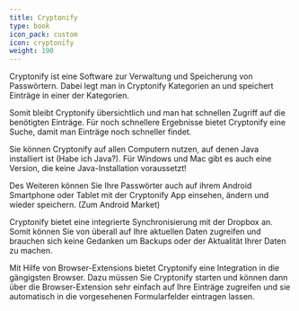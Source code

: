 ```yaml
---
title: Cryptonify
type: book
icon_pack: custom
icon: cryptonify
weight: 190
---
```


Cryptonify ist eine Software zur Verwaltung und Speicherung von Passwörtern. Dabei legt man in Cryptonify Kategorien an und speichert Einträge in einer der Kategorien.

Somit bleibt Cryptonify übersichtlich und man hat schnellen Zugriff auf die benötigten Einträge. Für noch schnellere Ergebnisse bietet Cryptonify eine Suche, damit man Einträge noch schneller findet.

Sie können Cryptonify auf allen Computern nutzen, auf denen Java installiert ist (Habe ich Java?). Für Windows und Mac gibt es auch eine Version, die keine Java-Installation voraussetzt!

Des Weiteren können Sie Ihre Passwörter auch auf ihrem Android Smartphone oder Tablet mit der Cryptonify App einsehen, ändern und wieder speichern. (Zum Android Market)

Cryptonify bietet eine integrierte Synchronisierung mit der Dropbox an. Somit können Sie von überall auf Ihre aktuellen Daten zugreifen und brauchen sich keine Gedanken um Backups oder der Aktualität Ihrer Daten zu machen.

Mit Hilfe von Browser-Extensions bietet Cryptonify eine Integration in die gängigsten Browser. Dazu müssen Sie Cryptonify starten und können dann über die Browser-Extension sehr einfach auf Ihre Einträge zugreifen und sie automatisch in die vorgesehenen Formularfelder eintragen lassen.